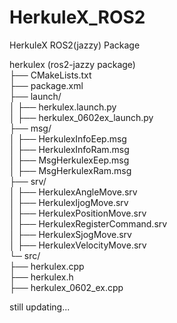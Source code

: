 # HerkuleX_ROS2
HerkuleX ROS2(jazzy) Package

herkulex (ros2-jazzy package)  
├── CMakeLists.txt  
├── package.xml  
├── launch/  
│   ├── herkulex.launch.py  
│   ├── herkulex_0602ex_launch.py  
├── msg/  
│   ├── HerkulexInfoEep.msg  
│   ├── HerkulexInfoRam.msg  
│   ├── MsgHerkulexEep.msg  
│   ├── MsgHerkulexRam.msg  
├── srv/  
│   ├── HerkulexAngleMove.srv  
│   ├── HerkulexIjogMove.srv  
│   ├── HerkulexPositionMove.srv  
│   ├── HerkulexRegisterCommand.srv  
│   ├── HerkulexSjogMove.srv  
│   ├── HerkulexVelocityMove.srv  
└─  src/  
      ├── herkulex.cpp  
      ├── herkulex.h  
      ├── herkulex_0602_ex.cpp  



still updating...
